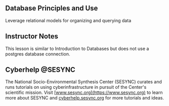 ## Database Principles and Use

Leverage relational models for organizing and querying data

## Instructor Notes

This lesson is similar to Introduction to Databases but does not use a postgres database connection. 

## Cyberhelp @SESYNC

The National Socio-Environmental Synthesis Center (SESYNC) curates and runs tutorials on using cyberinfrastructure in pursuit of the Center's scientific mission. Visit [www.sesync.org](https://www.sesync.org) to learn more about SESYNC and [cyberhelp.sesync.org](https://cyberhelp.sesync.org) for more tutorials and ideas.